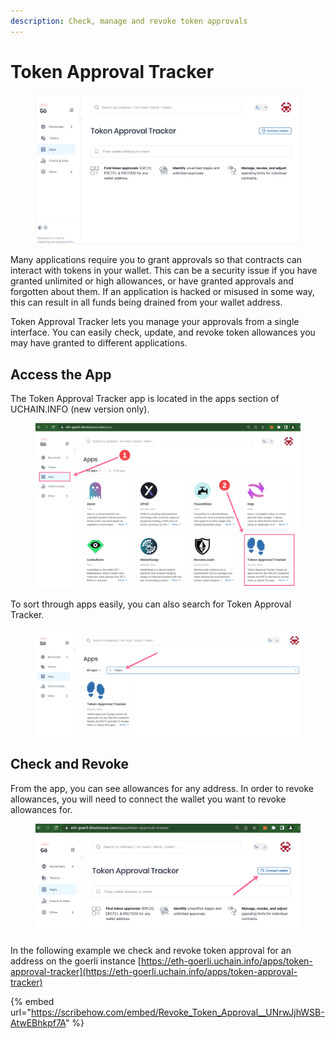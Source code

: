 ```yaml
---
description: Check, manage and revoke token approvals
---
```


# Token Approval Tracker

<figure><img src="../../.gitbook/assets/TAT1.png" alt=""><figcaption></figcaption></figure>

Many applications require you to grant approvals so that contracts can interact with tokens in your wallet. This can be a security issue if you have granted unlimited or high allowances, or have granted approvals and forgotten about them. If an application is hacked or misused in some way, this can result in all funds being drained from your wallet address.&#x20;

Token Approval Tracker lets you manage your approvals from a single interface. You can easily check, update, and revoke token allowances you may have granted to different applications.&#x20;

## Access the App

The Token Approval Tracker app is located in the apps section of UCHAIN.INFO (new version only).

<figure><img src="../../.gitbook/assets/menu-1.png" alt=""><figcaption></figcaption></figure>

To sort through apps easily, you can also search for Token Approval Tracker.

<figure><img src="../../.gitbook/assets/app-search.png" alt=""><figcaption></figcaption></figure>

## Check and Revoke

From the app, you can see allowances for any address. In order to revoke allowances, you will need to connect the wallet you want to revoke allowances for.

<figure><img src="../../.gitbook/assets/connect-wallet.png" alt=""><figcaption></figcaption></figure>

In the following example we check and revoke token approval for an address on the goerli instance [https://eth-goerli.uchain.info/apps/token-approval-tracker](https://eth-goerli.uchain.info/apps/token-approval-tracker)

{% embed url="https://scribehow.com/embed/Revoke_Token_Approval__UNrwJjhWSB-AtwEBhkpf7A" %}
